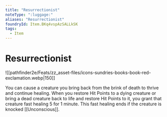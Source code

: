 ```yaml
---
title: "Resurrectionist"
noteType: ":luggage:"
aliases: "Resurrectionist"
foundryId: Item.BKq4vspAzSALLkSK
tags:
  - Item
---
```


# Resurrectionist
![[pathfinder2e/Feats/zz_asset-files/icons-sundries-books-book-red-exclamation.webp|150]]

You can cause a creature you bring back from the brink of death to thrive and continue healing. When you restore Hit Points to a dying creature or bring a dead creature back to life and restore Hit Points to it, you grant that creature fast healing 5 for 1 minute. This fast healing ends if the creature is knocked [[Unconscious]].


